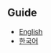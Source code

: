 ## Guide
- [English](https://github.com/HanJunKwon/Taboo/blob/feature/readme/README.en.md)
- [한국어](https://github.com/HanJunKwon/Taboo/blob/feature/readme/README.kr.md)